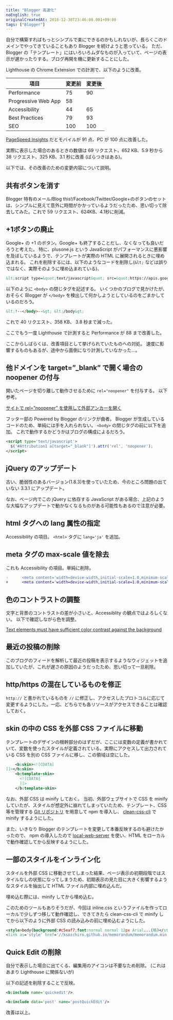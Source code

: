 ```yaml
---
title: "Blogger 高速化"
noEnglish: true
originalCreatedAt: 2018-12-30T23:46:00.001+09:00
tags: ["Blogger"]
---
```

自分で構築すればもっとシンプルで楽にできるのかもしれないが、長らくこのドメインでやってきていることもあり Blogger を続けようと思っている。
ただ、Blogger の「テンプレート」にはいろいろムダなものが入っていて、ページの表示が遅かったりする。ブログ再開を機に更新することにした。

Lighthouse の Chrome Extension での計測で、以下のように改善。

| 項目 | 変更前 | 変更後 |
| ---- | ---- | ---- |
| Performance | 75 | 90 |
| Progressive Web App | 58 |  |
| Accessibility | 44 | 65 |
| Best Practices  | 79 | 93 |
| SEO | 100 | 100 |

[PageSpeed Insights](https://developers.google.com/speed/pagespeed/insights/) だとモバイルが 91 点、PC が 100 点に改善した。

実際に表示した場合のあるときの数値は
69 リクエスト、652 KB、5.9 秒から
38 リクエスト、325 KB、3.1 秒に改善 (ばらつきはある)。

以下では、その改善のための変更内容について説明。
<!--more-->
## 共有ボタンを消す

Blogger 特有のメール/Blog this!/Facebook/Twitter/Google+のボタンのセットは、シンプルに見えて意外に時間がかかっているようだったため、思い切って除去してみた。これで 59 リクエスト、624KB、4.1秒に削減。

## +1ボタンの廃止

Google+ の +1 のボタン。Google+ も終了することだし、なくなっても良いだろうと考えた。
特に、plusone.js という JavaScript がパフォーマンスに悪影響を及ぼしているようで、テンプレートが実際の HTML に展開されるときに埋め込まれる。
これを削除するには、以下のようなコードを削除し(`&lt;` などは誤りではなく、実際そのように埋め込まれている)、

```html
&lt;script type=&quot;text/javascript&quot; src=&quot;https://apis.google.com/js/plusone.js&quot;&gt;&lt;/script&gt;
```

以下のように `<body>` の閉じタグを記述する。
いくつかのブログで見かけたが、おそらく Blogger が `</body>` を検出して何かしようとしているのをごまかしているのだろう。

```html
&lt;!--</body>--&gt; &lt;/body&gt;
```

これで 40 リクエスト、358 KB、 3.8 秒まで減った。

ここでもう一度 Lighthouse で計測すると Performance が 88 まで改善した。

ここからしばらくは、改善項目として挙げられていたものへの対処。
速度に影響するものもあるが、途中から面倒になり計測していなかった…。

## 他ドメインを target=”\_blank” で開く場合の noopener の付与

開いたページを切り離して動作させるために `rel="noopener"` を付与する。
以下参考。

[サイトで rel=”noopener” を使用して外部アンカーを開く](https://developers.google.com/web/tools/lighthouse/audits/noopener?hl=ja)

フッター部の Powered by Blogger のリンクが曲者。
Blogger が生成しているコードのため、単純には手を入れられない。
`<body>` の閉じタグの前に以下を追加。
これで動作するかどうかはブログの構成によるだろう。

```html
<script type='text/javascript'>
  $('#Attribution1 a[target="_blank"]').attr('rel', 'noopener');
</script>
```

## jQuery のアップデート

古い、脆弱性のあるバージョン(1.8.3)を使っていたため、今のところ問題の出ていない 3.3.1 にアップデート。

なお、ページ内でこの jQuery に依存する JavaScript がある場合、上記のような大幅なアップデートで動かなくなるものがある可能性もあるので注意が必要。

## html タグへの lang 属性の指定

Accessibility の項目。
`<html>` タグに `lang='ja'` を追加。

## meta タグの max-scale 値を除去

これも Accessibility の項目。単純に削除。

```diff
-      <meta content='width=device-width,initial-scale=1.0,minimum-scale=1.0,maximum-scale=1.0' name='viewport'/>i
+      <meta content='width=device-width,initial-scale=1.0,minimum-scale=1.0' name='viewport'/>
```

## 色のコントラストの調整

文字と背景のコントラストの差が小さいと、Accessiblity の観点ではよろしくない。
以下で確認しながら色を調整。

[Text elements must have sufficient color contrast against the background](https://dequeuniversity.com/rules/axe/2.2/color-contrast?application=lighthouse)

## 最近の投稿の削除

このブログのフィードを解析して最近の投稿を表示するようなウィジェットを追加していたが、これが遅さの原因のようだったため、思い切って一旦削除。

## http/https の混在しているものを修正

`http://` と書かれているものを `//` に修正し、アクセスしたプロトコルに応じて変更するようにした。一応、どちらでも各リソースがアクセスできることは確認しておく。

## skin の中の CSS を外部 CSS ファイルに移動

テンプレートのデザインの根幹部分のはずだが、ここには変数の定義が書かれていて、変数を使ったスタイルが定義されている。実際にアクセスして出力されている CSS を別の CSS ファイルに移し、この領域は空にした。

```xml
    <b:skin><![CDATA[
]]></b:skin>
    <b:template-skin>
      <![CDATA[
      ]]>
    </b:template-skin>
```

なお、外部 CSS は minify しておく。
当初、外部ウェブサイトで CSS を minify していたが、スタイルが想定外に崩れてしまっていたため、テンプレート、CSS 等を管理する [Git リポジトリ](https://github.com/ksoichiro/memorandum) を用意して npm を導入し、 [clean-css-cli](https://github.com/jakubpawlowicz/clean-css-cli) で minify するようにした。

また、いきなり Blogger のテンプレートを変更して本番反映するのも避けたかったので、 npm の導入したので [local-web-server](https://github.com/lwsjs/local-web-server) を使い、HTML をローカルで動作確認してから反映するようにした。

## 一部のスタイルをインライン化

スタイルを外部 CSS に移動させてしまった結果、ページ表示の初期段階ではスタイルなしの状態になってしまうため、初期表示の見た目に大きく影響するようなスタイルを抽出して HTML ファイル内部に埋め込んだ。

埋め込む際には、minify してから埋め込む。

このためのツールもありそうだが、今回は inline.css というファイルを作ってローカルで少しずつ移して動作確認し、できてきたら clean-css-cli で minify してから以下のように外部 CSS の読み込みの前に埋め込むようにした。

```html
<style>body{background:#c5eaf7;font:normal normal 12px Arial...(略)</style>
<link as='style' href='//ksoichiro.github.io/memorandum/memorandum.min.css' onload='this.rel=&apos;stylesheet&apos;' rel='preload'/>
```

## Quick Edit の削除

自分で表示した場合に出てくる、編集用のアイコンは不要なため削除。
(これはあまり Lighthouse に関係ないが)

以下の記述を削除することで反映。

```xml
<b:include name='quickedit'/>
```

```xml
<b:include data='post' name='postQuickEdit'/>
```

改善は以上。
